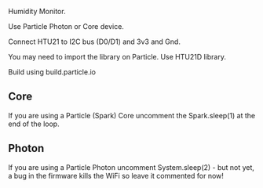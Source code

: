 Humidity Monitor.

Use Particle Photon or Core device.

Connect HTU21 to I2C bus (D0/D1) and 3v3 and Gnd.

You may need to import the library on Particle. Use HTU21D library.

Build using build.particle.io

Core
----
If you are using a Particle (Spark) Core uncomment the Spark.sleep(1) at the end of the loop.


Photon
------
If you are using a Particle Photon uncomment System.sleep(2) - but not yet, a bug in the firmware kills the WiFi so leave it commented for now!